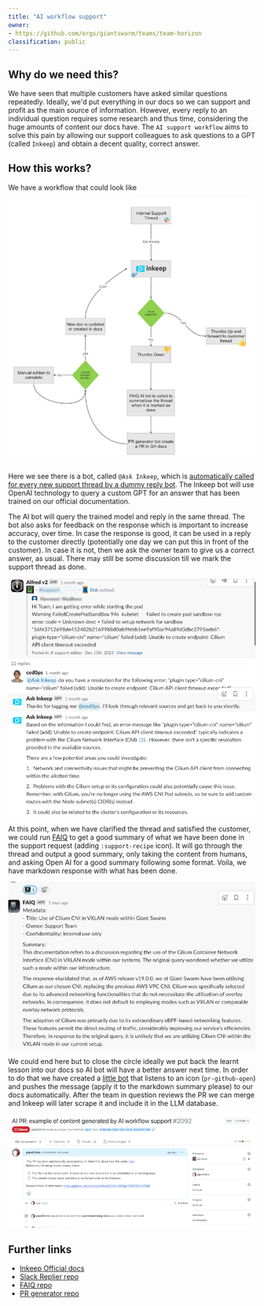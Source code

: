 ```yaml
---
title: "AI workflow support"
owner:
- https://github.com/orgs/giantswarm/teams/team-horizon
classification: public
---
```


## Why do we need this?

We have seen that multiple customers have asked similar questions repeatedly. Ideally, we'd put everything in our docs so we can support and profit as the main source of information. However, every reply to an individual question requires some research and thus time, considering the huge amounts of content our docs have. The `AI support workflow` aims to solve this pain by allowing our support colleagues to ask questions to a GPT (called `Inkeep`) and obtain a decent quality, correct answer.

## How this works?

We have a workflow that could look like

![AI workflow schema](ai-workflow-00.png)

Here we see there is a bot, called `@Ask Inkeep`, which is [automatically called for every new support thread by a dummy reply bot](https://github.com/giantswarm/slack-replier). The Inkeep bot will use OpenAI technology to query a custom GPT for an answer that has been trained on our official documentation.

The AI bot will query the trained model and reply in the same thread. The bot also asks for feedback on the response which is important to increase accuracy, over time. In case the response is good, it can be used in a reply to the customer directly (potentially one day we can put this in front of the customer). In case it is not, then we ask the owner team to give us a correct answer, as usual. There may still be some discussion till we mark the support thread as done.

![AI workflow Inkeep](ai-workflow-01.png)

At this point, when we have clarified the thread and satisfied the customer, we could run [FAIQ](https://github.com/giantswarm/faiq) to get a good summary of what we have been done in the support request (adding `:support-recipe` icon). It will go through the thread and output a good summary, only taking the content from humans, and asking Open AI for a good summary following some format. Voila, we have markdown response with what has been done.

![AI workflow summary](ai-workflow-02.png)

We could end here but to close the circle ideally we put back the learnt lesson into our docs so AI bot will have a better answer next time. In order to do that we have created a [little bot](https://github.com/giantswarm/pr-generator/) that listens to an icon (`pr-github-open`) and pushes the message (apply it to the markdown summary please) to our docs automatically. After the team in question reviews the PR we can merge and Inkeep will later scrape it and include it in the LLM database.

![AI workflow PR](ai-workflow-03.png)

## Further links

- [Inkeep Official docs](https://docs.inkeep.com/overview/getting-started)
- [Slack Replier repo](https://github.com/giantswarm/slack-replier)
- [FAIQ repo](https://github.com/giantswarm/faiq)
- [PR generator repo](https://github.com/giantswarm/pr-generator)
